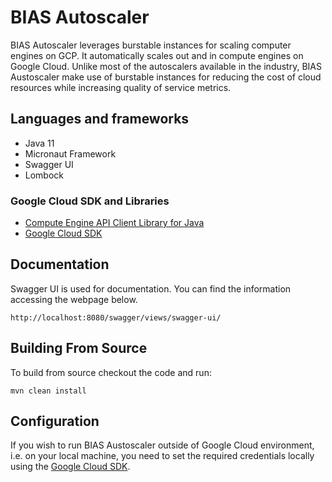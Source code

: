 # BIAS Autoscaler
BIAS Autoscaler leverages burstable instances for scaling computer engines on GCP. It automatically scales out and in
compute engines on Google Cloud. Unlike most of the autoscalers available in the industry, BIAS Austoscaler 
make use of burstable instances for reducing the cost of cloud resources while increasing quality of service
metrics.

## Languages and frameworks
 - Java 11
 - Micronaut Framework
 - Swagger UI
 - Lombock
 
### Google Cloud SDK and Libraries
 - [Compute Engine API Client Library for Java](https://github.com/googleapis/google-api-java-client-services/tree/master/clients/google-api-services-compute/beta)
 - [Google Cloud SDK](https://cloud.google.com/sdk/)

## Documentation
Swagger UI is used for documentation. You can find the information accessing the webpage below.
```
http://localhost:8080/swagger/views/swagger-ui/
```

## Building From Source
To build from source checkout the code and run:
```
mvn clean install
```

## Configuration
If you wish to run BIAS Austoscaler outside of Google Cloud environment, i.e. on your local machine, you
need to set the required credentials locally using the [Google Cloud SDK](https://cloud.google.com/sdk/).
